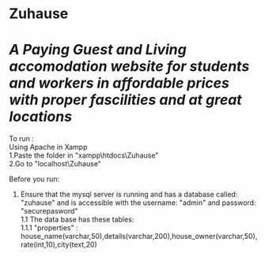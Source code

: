 # Zuhause

# _A Paying Guest and Living accomodation website for students and workers in affordable prices with proper fascilities and at great locations_  

To run :  
Using Apache in Xampp   
    1.Paste the folder in "xampp\htdocs\Zuhause"   
    2.Go to "localhost\Zuhause"




Before you run:  
1. Ensure that the mysql server is running and has a database called: "zuhause" and is accessible with the username: "admin" and password:   "securepasword"  
    1.1 The data base has these tables:    
            1.1.1 "properties" : house_name(varchar,50),details(varchar,200),house_owner(varchar,50),rate(int,10),city(text,20)
            
